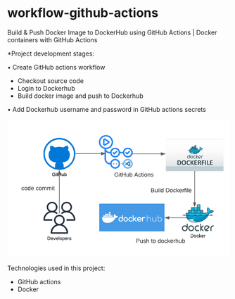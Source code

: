 # workflow-github-actions
Build & Push Docker Image to DockerHub using GitHub Actions | Docker containers with GitHub Actions

*Project development stages:

•	Create GitHub actions workflow

- Checkout source code
- Login to Dockerhub 
- Build docker image and push to Dockerhub

•	Add Dockerhub username and password in GitHub actions secrets

![architecture](architecture/github-actions.PNG)

Technologies used in this project:
-	GitHub actions
-	Docker
